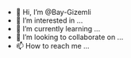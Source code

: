 - 👋 Hi, I’m @Bay-Gizemli
- 👀 I’m interested in ...
- 🌱 I’m currently learning ...
- 💞️ I’m looking to collaborate on ...
- 📫 How to reach me ...

<!---
Bay-Gizemli/Bay-Gizemli is a ✨ special ✨ repository because its `README.md` (this file) appears on your GitHub profile.
You can click the Preview link to take a look at your changes.
--->
